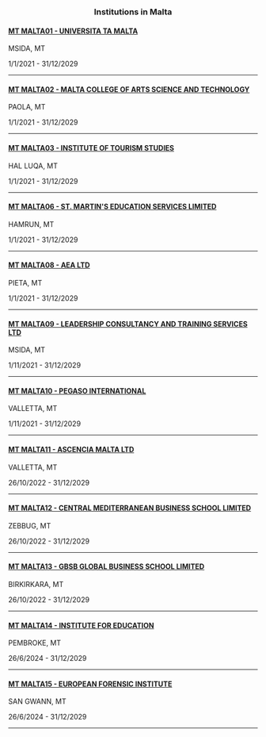 <h3 align="center">Institutions in Malta</h3>

<h4><a href="//www.um.edu.mt">MT MALTA01 - UNIVERSITA TA MALTA</a></h4>
MSIDA, MT

1/1/2021 - 31/12/2029

---
<h4><a href="//www.mcast.edu.mt">MT MALTA02 - MALTA COLLEGE OF ARTS SCIENCE AND TECHNOLOGY</a></h4>
PAOLA, MT

1/1/2021 - 31/12/2029

---
<h4><a href="//www.its.edu.mt">MT MALTA03 - INSTITUTE OF TOURISM STUDIES</a></h4>
HAL LUQA, MT

1/1/2021 - 31/12/2029

---
<h4><a href="//www.stmartins.edu">MT MALTA06 - ST. MARTIN'S EDUCATION SERVICES LIMITED</a></h4>
HAMRUN, MT

1/1/2021 - 31/12/2029

---
<h4><a href="//www.aea.academy">MT MALTA08 - AEA LTD</a></h4>
PIETA, MT

1/1/2021 - 31/12/2029

---
<h4><a href="//www.maltaleadershipinstitute.com">MT MALTA09 - LEADERSHIP CONSULTANCY AND TRAINING SERVICES LTD</a></h4>
MSIDA, MT

1/11/2021 - 31/12/2029

---
<h4><a href="//www.pegasointernational.eu">MT MALTA10 - PEGASO INTERNATIONAL</a></h4>
VALLETTA, MT

1/11/2021 - 31/12/2029

---
<h4><a href="https://www.ascencia-international.com/">MT MALTA11 - ASCENCIA MALTA LTD</a></h4>
VALLETTA, MT

26/10/2022 - 31/12/2029

---
<h4><a href="https://cmbs.edu.mt/">MT MALTA12 - CENTRAL MEDITERRANEAN BUSINESS SCHOOL LIMITED</a></h4>
ZEBBUG, MT

26/10/2022 - 31/12/2029

---
<h4><a href="//www.global-business-school.org">MT MALTA13 - GBSB GLOBAL BUSINESS SCHOOL LIMITED</a></h4>
BIRKIRKARA, MT

26/10/2022 - 31/12/2029

---
<h4><a href="http://education.gov.mt/en/Pages/educ.aspx">MT MALTA14 - INSTITUTE FOR EDUCATION</a></h4>
PEMBROKE, MT

26/6/2024 - 31/12/2029

---
<h4><a href="//www.eufor.eu">MT MALTA15 - EUROPEAN FORENSIC INSTITUTE</a></h4>
SAN GWANN, MT

26/6/2024 - 31/12/2029

---